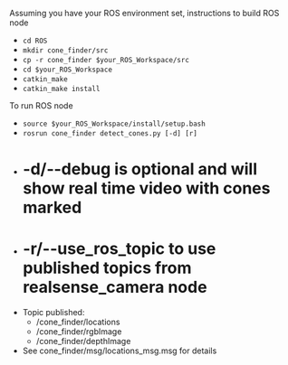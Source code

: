 Assuming you have your ROS environment set, instructions to build ROS node
* `cd ROS`
* `mkdir cone_finder/src`
* `cp -r cone_finder $your_ROS_Workspace/src`
* `cd $your_ROS_Workspace`
* `catkin_make`
* `catkin_make install`
   
To run ROS node
* `source $your_ROS_Workspace/install/setup.bash`
* `rosrun cone_finder detect_cones.py [-d] [r]`
* # -d/--debug is optional and will show real time video with cones marked
* # -r/--use_ros_topic to use published topics from realsense_camera node
* Topic published:
    * /cone_finder/locations
    * /cone_finder/rgbImage
    * /cone_finder/depthImage
* See cone_finder/msg/locations_msg.msg for details

